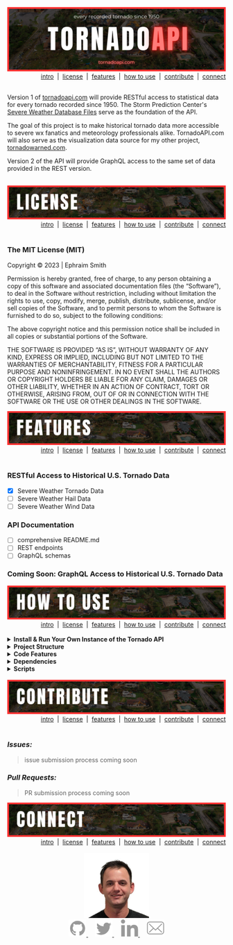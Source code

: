 <div id='intro' align='center'>
  <img alt='readme title graphic' src='./images/title.png'>
</div>

<div align='right'>
  <div>
    <a href='#intro'>intro</a>&nbsp; |&nbsp;
    <a href='#license'>license</a>&nbsp; |&nbsp;
    <a href='#features'>features</a>&nbsp; |&nbsp;
    <a href='#how-to-use'>how to use</a>&nbsp; |&nbsp;
    <a href='#contribute'>contribute</a>&nbsp; |&nbsp;
    <a href='#connect'>connect</a>
  </div>
  <br/>
</div>

>

Version 1 of [tornadoapi.com](tornadoapi.com) will provide RESTful access to statistical data for every tornado recorded since 1950. The Storm Prediction Center's [Severe Weather Database Files](https://www.spc.noaa.gov/wcm/#data) serve as the foundation of the API.

The goal of this project is to make historical tornado data more accessible to severe wx fanatics and meteorology professionals alike. TornadoAPI.com will also serve as the visualization data source for my other project, [tornadowarned.com](www.tornadowarned.com).

Version 2 of the API will provide GraphQL access to the same set of data provided in the REST version.

<br>

<div id='license' align='center'>
  <img alt='readme license graphic' src='./images/license.png'>
</div>

<div align='right'>
  <div>
    <a href='#intro'>intro</a>&nbsp; |&nbsp;
    <a href='#license'>license</a>&nbsp; |&nbsp;
    <a href='#features'>features</a>&nbsp; |&nbsp;
    <a href='#how-to-use'>how to use</a>&nbsp; |&nbsp;
    <a href='#contribute'>contribute</a>&nbsp; |&nbsp;
    <a href='#connect'>connect</a>
  </div>
  <br/>
</div>

### The MIT License (MIT)

Copyright © 2023 | Ephraim Smith

Permission is hereby granted, free of charge, to any person obtaining a copy of this software and associated documentation files (the “Software”), to deal in the Software without restriction, including without limitation the rights to use, copy, modify, merge, publish, distribute, sublicense, and/or sell copies of the Software, and to permit persons to whom the Software is furnished to do so, subject to the following conditions:

The above copyright notice and this permission notice shall be included in all copies or substantial portions of the Software.

THE SOFTWARE IS PROVIDED “AS IS”, WITHOUT WARRANTY OF ANY KIND, EXPRESS OR IMPLIED, INCLUDING BUT NOT LIMITED TO THE WARRANTIES OF MERCHANTABILITY, FITNESS FOR A PARTICULAR PURPOSE AND NONINFRINGEMENT. IN NO EVENT SHALL THE AUTHORS OR COPYRIGHT HOLDERS BE LIABLE FOR ANY CLAIM, DAMAGES OR OTHER LIABILITY, WHETHER IN AN ACTION OF CONTRACT, TORT OR OTHERWISE, ARISING FROM, OUT OF OR IN CONNECTION WITH THE SOFTWARE OR THE USE OR OTHER DEALINGS IN THE SOFTWARE.

<div id='features' align='center'>
  <img alt='readme features graphic' src='./images/features.png'>
</div>

<div align='right'>
  <div>
    <a href='#intro'>intro</a>&nbsp; |&nbsp;
    <a href='#license'>license</a>&nbsp; |&nbsp;
    <a href='#features'>features</a>&nbsp; |&nbsp;
    <a href='#how-to-use'>how to use</a>&nbsp; |&nbsp;
    <a href='#contribute'>contribute</a>&nbsp; |&nbsp;
    <a href='#connect'>connect</a>
  </div>
  <br/>
</div>

### **RESTful Access to Historical U.S. Tornado Data**

- [x] Severe Weather Tornado Data
- [ ] Severe Weather Hail Data
- [ ] Severe Weather Wind Data

### **API Documentation**

- [ ] comprehensive README.md
- [ ] REST endpoints
- [ ] GraphQL schemas

### **Coming Soon: GraphQL Access to Historical U.S. Tornado Data**

<div id='how-to-use' align='center'>
  <img alt='readme how-to-use graphic' src='./images/how-to-use.png'>
</div>

<div align='right'>
  <div>
    <a href='#intro'>intro</a>&nbsp; |&nbsp;
    <a href='#license'>license</a>&nbsp; |&nbsp;
    <a href='#features'>features</a>&nbsp; |&nbsp;
    <a href='#how-to-use'>how to use</a>&nbsp; |&nbsp;
    <a href='#contribute'>contribute</a>&nbsp; |&nbsp;
    <a href='#connect'>connect</a>
  </div>
  <br/>
</div>

<details>
<summary><strong>Install & Run Your Own Instance of the Tornado API</strong></summary>

### **Clone The Repo**

```shellscript
cd <parent-folder-path/>
```

```shellscript
git clone https://github.com/ephcoding/tornado-api.git
```

### **Install Project Dependencies**

```shellscript
cd tornado-api
```

```shellscript
npm install

OR

yarn
```

### **Run Your New Project**

```shellscript
npm run dev

OR

yarn  dev
```

</details>

<details>
<summary><strong>Project Structure</strong></summary>

```shellscript
tornado-api/....................root directory
  config/.......................database & deployment configs
  constants/....................manage project-wide variables here
  controllers/..................endpoint-handling logic
  data/.........................source and seed data files
  images/.......................graphic assets for README.md
  models/.......................database object definitions
  routes/.......................request routing
  utils/........................util functions for converting .csv files to .json files
  .gitignore....................don't expose those .env keys!
  package.json..................project dependencies
  README.md.....................you are here [X]
  yarn.lock.....................dependency lock file
```

</details>

<details>
<summary><strong>Code Features</strong></summary>

#### **_`config/`_**

- `config.env` | you'll need to create your own `config.env` with the following:

```shellscript
MONGODB_URI=<your MongoDB remote url string>
MONGODB_LOCAL_URI=<your local MongoDB instance url string>
NODE_ENV=development
PORT=<port#>
```

#### **_`middleware/`_**

- `async-handler.js` | async wrapper for controller functions. Eliminates the need for a try/catch block in every controller function.
- `error-handler.js` | handles various potential Mongoose & server errors.
- `logging-handler.js` | used to log incoming requests
- `query-builder.js` | handles incoming requests that include query params and/or filters.

#### **_`utils/`_**

- `ErrorResponse` | class for streamlining new Error instantiation
- `json-from-csv.seed.js` | converts `single_track_tornadoes.csv` into `single_track_tornadoes.json` for seeding MongoDB

#### **_`(root)/`_**

- `seeder.js` | seeds tornado data into MongoDB using `single_track_tornadoes.json`

</details>

<details>
<summary><strong>Dependencies</strong></summary>

#### **_Production_**

- [`csvtojson`](https://www.npmjs.com/package/csvtojson) | .csv parser that converts .csv to .json
- [`dotenv`](https://www.npmjs.com/package/dotenv) | loads `.env` variables into `process.env`
- [`express`](https://www.npmjs.com/package/express) | Node.js web framework
- [`mongodb`](https://www.npmjs.com/package/mongodb) | Node.js driver for MongoDB
- [`mongoose`](https://www.npmjs.com/package/mongoose) | async MongoDB object modeler
- [`morgan`](https://www.npmjs.com/package/morgan) | Node.js HTTP request logging middleware

#### **_Development_**

- [`nodemon`](https://www.npmjs.com/package/nodemon) | restarts Node.js apps when file changes are made

</details>

<details>
<summary><strong>Scripts</strong></summary>

`"start"` | sets `NODE_ENV` to "production" and starts server

`"dev"` | starts the development server using `nodemon`

</details>

<br/>

<div id='contribute' align='center'>
  <img alt='readme contribute graphic' src='./images/contribute.png'>
</div>

<div align='right'>
  <div>
    <a href='#intro'>intro</a>&nbsp; |&nbsp;
    <a href='#license'>license</a>&nbsp; |&nbsp;
    <a href='#features'>features</a>&nbsp; |&nbsp;
    <a href='#how-to-use'>how to use</a>&nbsp; |&nbsp;
    <a href='#contribute'>contribute</a>&nbsp; |&nbsp;
    <a href='#connect'>connect</a>
  </div>
  <br/>
</div>

### **_Issues:_**

> issue submission process coming soon

### **_Pull Requests:_**

> PR submission process coming soon

<div id='connect' align='center'>
  <img alt='readme connect graphic' src='./images/connect.png'>
</div>

<div align='right'>
  <div>
    <a href='#intro'>intro</a>&nbsp; |&nbsp;
    <a href='#license'>license</a>&nbsp; |&nbsp;
    <a href='#features'>features</a>&nbsp; |&nbsp;
    <a href='#how-to-use'>how to use</a>&nbsp; |&nbsp;
    <a href='#contribute'>contribute</a>&nbsp; |&nbsp;
    <a href='#connect'>connect</a>
  </div>
  <br/>
</div>

<div align='center'>
  <img alt='headshot of Ephraim Smith' src='./images/mugshot.jpg' height="150" width="150">
</div>

 <div align='center'>
    <a href='https://github.com/ephcoding' alt='github icon'>
      <img src='./images/icon-gh.svg' height='40'/>
    </a>
    &nbsp;
    &nbsp;
    <a href='https://twitter.com/_ephraimsmith' alt='twitter icon'>
      <img src='./images/icon-tw.svg' height='40'/>
    </a>
    &nbsp;
    &nbsp;
    <a href='https://linkedin.com/in/ephraimjsmith' alt='linkedin icon'>
      <img src='./images/icon-li.svg' height='40'/>
    </a>
    &nbsp;
    &nbsp;
    <a href='mailto:ephraimjsmith@gmail.com' alt='email icon'>
      <img src='./images/icon-env.svg' height='40'/>
    </a>
  </div>

